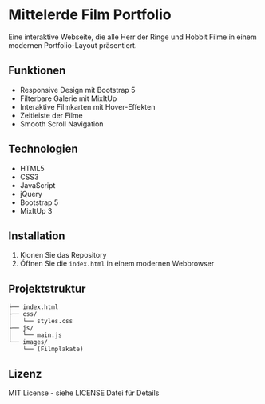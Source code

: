 # Mittelerde Film Portfolio

Eine interaktive Webseite, die alle Herr der Ringe und Hobbit Filme in einem modernen Portfolio-Layout präsentiert.

## Funktionen

- Responsive Design mit Bootstrap 5
- Filterbare Galerie mit MixItUp
- Interaktive Filmkarten mit Hover-Effekten
- Zeitleiste der Filme
- Smooth Scroll Navigation

## Technologien

- HTML5
- CSS3
- JavaScript
- jQuery
- Bootstrap 5
- MixItUp 3

## Installation

1. Klonen Sie das Repository
2. Öffnen Sie die `index.html` in einem modernen Webbrowser

## Projektstruktur

```
├── index.html
├── css/
│   └── styles.css
├── js/
│   └── main.js
└── images/
    └── (Filmplakate)
```

## Lizenz

MIT License - siehe LICENSE Datei für Details